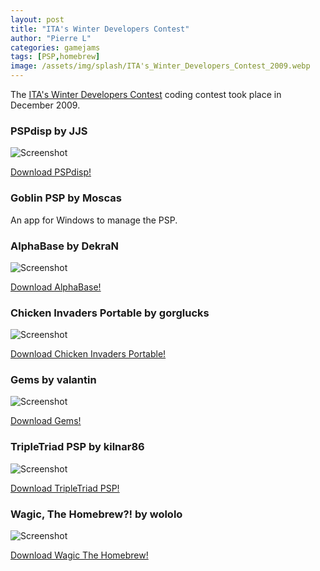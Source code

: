 ```yaml
---
layout: post
title: "ITA's Winter Developers Contest"
author: "Pierre L"
categories: gamejams
tags: [PSP,homebrew]
image: /assets/img/splash/ITA's_Winter_Developers_Contest_2009.webp
---
```


The [ITA's Winter Developers Contest](http://psp-news.dcemu.co.uk/-iwdc-ita-s-winter-developers-contest-269182.html) coding contest took place in December 2009.

### PSPdisp by JJS

![Screenshot](https://github.com/PSP-Archive/PSP-Archive.github.io/raw/gh-pages/assets/img/snaps/pspdisp.webp)

<a href="https://archive.org/details/pspdisp-v-0.6.7z">Download PSPdisp!</a>

### Goblin PSP by Moscas

An app for Windows to manage the PSP.

### AlphaBase by DekraN

![Screenshot](https://github.com/PSP-Archive/PSP-Archive.github.io/raw/gh-pages/assets/img/snaps/alphabase.webp)

<a href="https://archive.org/details/alpha-base-hm-7.7z">Download AlphaBase!</a>

### Chicken Invaders Portable by gorglucks

![Screenshot](https://github.com/PSP-Archive/PSP-Archive.github.io/raw/gh-pages/assets/img/snaps/CHIC02240_00000.webp)

<a href="https://archive.org/details/chicken-invaders.-7z">Download Chicken Invaders Portable!</a>

### Gems by valantin

![Screenshot](https://github.com/PSP-Archive/PSP-Archive.github.io/raw/gh-pages/assets/img/snaps/GEMS00300_00000.webp)

<a href="https://archive.org/details/gems.-7z">Download Gems!</a>

### TripleTriad PSP by kilnar86

![Screenshot](https://github.com/PSP-Archive/PSP-Archive.github.io/raw/gh-pages/assets/img/snaps/TRIP01730_00001.webp)

<a href="https://archive.org/details/triple-triad-pspv-031a">Download TripleTriad PSP!</a>

### Wagic, The Homebrew?! by wololo

![Screenshot](https://github.com/PSP-Archive/PSP-Archive.github.io/raw/gh-pages/assets/img/snaps/wagic.webp)

<a href="https://archive.org/details/wth-0186-psp.-7z">Download Wagic The Homebrew!</a>
